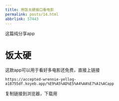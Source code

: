```yaml
---
title: 用饭太硬接口看电影
permalink: posts/14.html
abbrlink: 57443
---
```


这篇纯分享app
# 饭太硬
这款app可以用于看好多电影还免费，直接上链接
```
https://accepted-wrennie-yellog-a18755df.koyeb.app/%E9%A5%AD%E5%A4%AA%E7%A1%ACapp
```
复制链接到浏览器，下载用